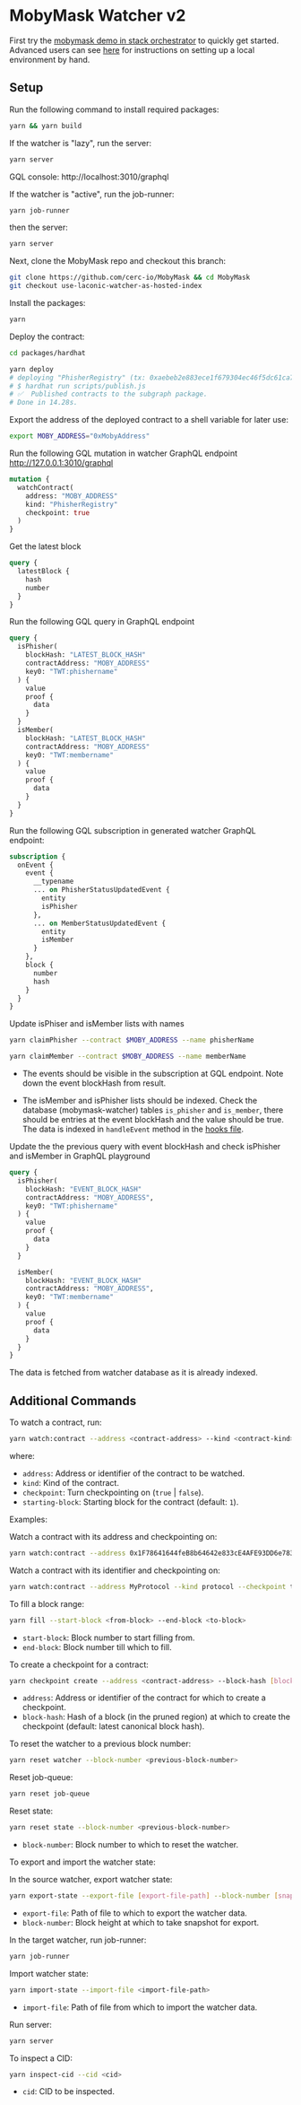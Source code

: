 # MobyMask Watcher v2

First try the [mobymask demo in stack orchestrator](https://github.com/cerc-io/stack-orchestrator/tree/main/app/data/stacks/mobymask) to quickly get started. Advanced users can see [here](/docs/README.md) for instructions on setting up a local environment by hand.

## Setup

Run the following command to install required packages:

```bash
yarn && yarn build
```

If the watcher is "lazy", run the server:

```bash
yarn server
```

GQL console: http://localhost:3010/graphql

If the watcher is "active", run the job-runner:

```bash
yarn job-runner
```
then the server:

```bash
yarn server
```

Next, clone the MobyMask repo and checkout this branch:

```bash
git clone https://github.com/cerc-io/MobyMask && cd MobyMask
git checkout use-laconic-watcher-as-hosted-index
```

Install the packages:
```bash
yarn
```

Deploy the contract:
```bash
cd packages/hardhat

yarn deploy
# deploying "PhisherRegistry" (tx: 0xaebeb2e883ece1f679304ec46f5dc61ca74f9e168427268a7dfa8802195b8de0)...: deployed at 0xMobyAddress with 2306221 gas
# $ hardhat run scripts/publish.js
# ✅  Published contracts to the subgraph package.
# Done in 14.28s.
```

Export the address of the deployed contract to a shell variable for later use:

```bash
export MOBY_ADDRESS="0xMobyAddress"
```

Run the following GQL mutation in watcher GraphQL endpoint http://127.0.0.1:3010/graphql

```graphql
mutation {
  watchContract(
    address: "MOBY_ADDRESS"
    kind: "PhisherRegistry"
    checkpoint: true
  )
}
```

Get the latest block

  ```graphql
  query {
    latestBlock {
      hash
      number
    }
  }
  ```

Run the following GQL query in GraphQL endpoint

```graphql
query {
  isPhisher(
    blockHash: "LATEST_BLOCK_HASH"
    contractAddress: "MOBY_ADDRESS"
    key0: "TWT:phishername"
  ) {
    value
    proof {
      data
    }
  }
  isMember(
    blockHash: "LATEST_BLOCK_HASH"
    contractAddress: "MOBY_ADDRESS"
    key0: "TWT:membername"
  ) {
    value
    proof {
      data
    }
  }
}
```

Run the following GQL subscription in generated watcher GraphQL endpoint:

```graphql
subscription {
  onEvent {
    event {
      __typename
      ... on PhisherStatusUpdatedEvent {
        entity
        isPhisher
      },
      ... on MemberStatusUpdatedEvent {
        entity
        isMember
      }
    },
    block {
      number
      hash
    }
  }
}
```

Update isPhiser and isMember lists with names

```bash
yarn claimPhisher --contract $MOBY_ADDRESS --name phisherName
```

```bash
yarn claimMember --contract $MOBY_ADDRESS --name memberName
```

- The events should be visible in the subscription at GQL endpoint. Note down the event blockHash from result.

- The isMember and isPhisher lists should be indexed. Check the database (mobymask-watcher) tables `is_phisher` and `is_member`, there should be entries at the event blockHash and the value should be true. The data is indexed in `handleEvent` method in the [hooks file](./src/hooks.ts).

Update the the previous query with event blockHash and check isPhisher and isMember in GraphQL playground

```graphql
query {
  isPhisher(
    blockHash: "EVENT_BLOCK_HASH"
    contractAddress: "MOBY_ADDRESS",
    key0: "TWT:phishername"
  ) {
    value
    proof {
      data
    }
  }

  isMember(
    blockHash: "EVENT_BLOCK_HASH"
    contractAddress: "MOBY_ADDRESS",
    key0: "TWT:membername"
  ) {
    value
    proof {
      data
    }
  }
}
```

The data is fetched from watcher database as it is already indexed.

## Additional Commands

To watch a contract, run:

```bash
yarn watch:contract --address <contract-address> --kind <contract-kind> --checkpoint <true | false> --starting-block [block-number]
```
where:
- `address`: Address or identifier of the contract to be watched.
- `kind`: Kind of the contract.
- `checkpoint`: Turn checkpointing on (`true` | `false`).
- `starting-block`: Starting block for the contract (default: `1`).

Examples:

Watch a contract with its address and checkpointing on:

```bash
yarn watch:contract --address 0x1F78641644feB8b64642e833cE4AFE93DD6e7833 --kind ERC20 --checkpoint true
```

Watch a contract with its identifier and checkpointing on:

```bash
yarn watch:contract --address MyProtocol --kind protocol --checkpoint true
```

To fill a block range:

```bash
yarn fill --start-block <from-block> --end-block <to-block>
```

* `start-block`: Block number to start filling from.
* `end-block`: Block number till which to fill.

To create a checkpoint for a contract:

```bash
yarn checkpoint create --address <contract-address> --block-hash [block-hash]
```

* `address`: Address or identifier of the contract for which to create a checkpoint.
* `block-hash`: Hash of a block (in the pruned region) at which to create the checkpoint (default: latest canonical block hash).

To reset the watcher to a previous block number:

```bash
yarn reset watcher --block-number <previous-block-number>
```

Reset job-queue:

```bash
yarn reset job-queue
```

Reset state:

```bash
yarn reset state --block-number <previous-block-number>
```

* `block-number`: Block number to which to reset the watcher.

To export and import the watcher state:

In the source watcher, export watcher state:

```bash
yarn export-state --export-file [export-file-path] --block-number [snapshot-block-height]
```

* `export-file`: Path of file to which to export the watcher data.
* `block-number`: Block height at which to take snapshot for export.

In the target watcher, run job-runner:

```bash
yarn job-runner
```

Import watcher state:

```bash
yarn import-state --import-file <import-file-path>
```

* `import-file`: Path of file from which to import the watcher data.

Run server:

```bash
yarn server
```

To inspect a CID:

```bash
yarn inspect-cid --cid <cid>
```

* `cid`: CID to be inspected.
